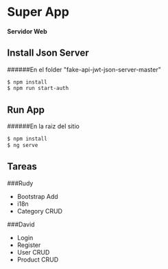 # Super App

#### Servidor Web

## Install Json Server
######En el folder "fake-api-jwt-json-server-master"

```bash
$ npm install
$ npm run start-auth
```

## Run App
######En la raiz del sitio

```bash
$ npm install
$ ng serve
```

## Tareas

###Rudy
* Bootstrap Add
* i18n
* Category CRUD

###David
* Login
* Register
* User CRUD
* Product CRUD

